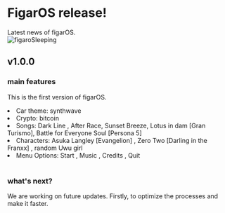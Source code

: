 # FigarOS release!
Latest news of figarOS. <br>
![figaroSleeping](https://user-images.githubusercontent.com/82102044/147393205-b82394e1-96c1-4ceb-b63a-b8d2a31154cb.gif)

## v1.0.0

### main features
This is the first version of figarOS. <br>
<li>Car theme: synthwave</li>
<li>Crypto: bitcoin</li>
<li>Songs: Dark Line , After Race, Sunset Breeze, Lotus in dam [Gran Turismo], Battle for Everyone Soul [Persona 5]</li>
<li>Characters: Asuka Langley [Evangelion] , Zero Two [Darling in the Franxx] , random Uwu girl </li>
<li>Menu Options: Start , Music , Credits , Quit</li> <br>

### what's next?
We are working on future updates. Firstly, to optimize the processes and make it faster.
